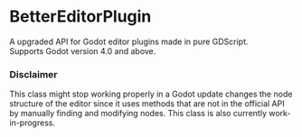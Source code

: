 # BetterEditorPlugin
A upgraded API for Godot editor plugins made in pure GDScript.  
Supports Godot version 4.0 and above.
### Disclaimer
This class might stop working properly in a Godot update changes the node structure of the editor since it uses methods that are not in the official API by manually finding and modifying nodes. This class is also currently work-in-progress.
